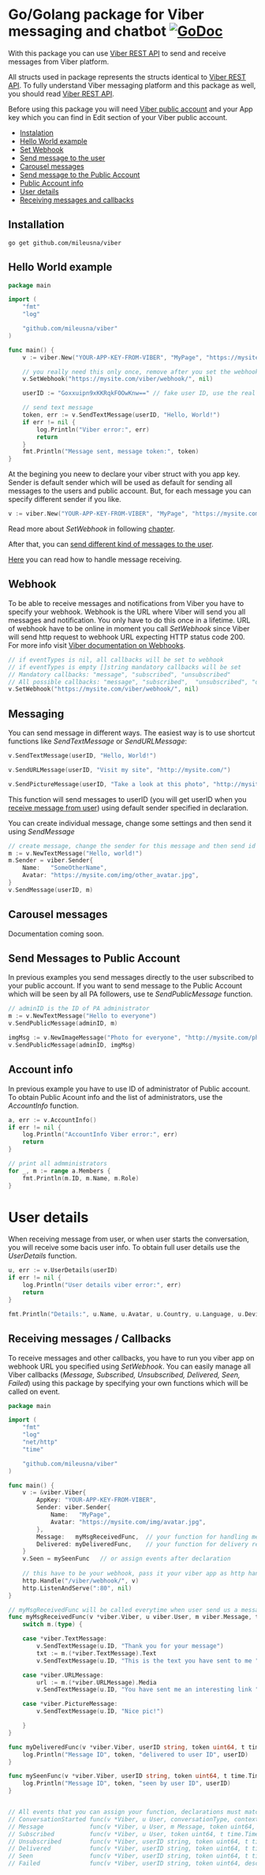 # Go/Golang package for Viber messaging and chatbot [![GoDoc](https://godoc.org/github.com/mileusna/viber?status.svg)](https://godoc.org/github.com/mileusna/viber)

With this package you can use [Viber REST API](https://developers.viber.com/docs/api/rest-bot-api/) to send and receive messages from Viber platform.

All structs used in package represents the structs identical to [Viber REST API](https://developers.viber.com/docs/api/rest-bot-api/). To fully understand Viber messaging platform and this package as well, you should read [Viber REST API](https://developers.viber.com/docs/api/rest-bot-api/).

Before using this package you will need [Viber public account](https://support.viber.com/customer/en/portal/articles/2733413-create-a-public-account) and your App key which you can find in Edit section of your Viber public account.

  * [Instalation](#instalation)
  * [Hello World example](#helloworld)
  * [Set Webhook](#webhook)
  * [Send message to the user](#messaging)
  * [Carousel messages](#carousel)
  * [Send message to the Public Account](#pamessaging)
  * [Public Account info](#accountinfo)
  * [User details](#userdetails)
  * [Receiving messages and callbacks](#callbacks)

## Installation <a id="installation"></a>
```
go get github.com/mileusna/viber
```

## Hello World example<a id="helloworld"></a>

```go
package main 

import (
    "fmt"
    "log"

    "github.com/mileusna/viber"
)

func main() {
    v := viber.New("YOUR-APP-KEY-FROM-VIBER", "MyPage", "https://mysite.com/img/avatar.jpg")

    // you really need this only once, remove after you set the webhook
    v.SetWebhook("https://mysite.com/viber/webhook/", nil)

    userID := "Goxxuipn9xKKRqkFOOwKnw==" // fake user ID, use the real one

    // send text message
    token, err := v.SendTextMessage(userID, "Hello, World!")
    if err != nil {
        log.Println("Viber error:", err)
        return
    }
    fmt.Println("Message sent, message token:", token)
}
```

At the begining you neew to declare your viber struct with you app key. Sender is default sender which will be used as default for sending all messages to the users and public account. But, for each message you can specify different sender if you like.

```go
v := viber.New("YOUR-APP-KEY-FROM-VIBER", "MyPage", "https://mysite.com/img/avatar.jpg")
```

Read more about _SetWebhook_ in following [chapter](#webhook).

After that, you can [send different kind of messages to the user](#messaging).

[Here](#callbacks) you can read how to handle message receiving.

## Webhook <a id="webhook"></a>

To be able to receive messages and notifications from Viber you have to specify your webhook. Webhook is the URL where Viber will send you all messages and notification. You only have to do this once in a lifetime. URL of webhook have to be online in moment you call _SetWebhook_ since Viber will send http request to webhook URL expecting HTTP status code 200. For more info visit [Viber documentation on Webhooks](https://developers.viber.com/docs/api/rest-bot-api/#webhooks).

```go
// if eventTypes is nil, all callbacks will be set to webhook
// if eventTypes is empty []string mandatory callbacks will be set
// Mandatory callbacks: "message", "subscribed", "unsubscribed"
// All possible callbacks: "message", "subscribed",  "unsubscribed", "delivered", "seen", "failed", "conversation_started"
v.SetWebhook("https://mysite.com/viber/webhook/", nil)
```

## Messaging <a id="messaging"></a>

You can send message in different ways. The easiest way is to use shortcut functions like _SendTextMessage_ or _SendURLMessage_:
```go
v.SendTextMessage(userID, "Hello, World!")

v.SendURLMessage(userID, "Visit my site", "http://mysite.com/")

v.SendPictureMessage(userID, "Take a look at this photo", "http://mysite.com/photo.jpg")
```

This function will send messages to userID (you will get userID when you [receive message from user](#callbacks)) using default sender specified in declaration.

You can create individual message, change some settings and then send it using _SendMessage_

```go
// create message, change the sender for this message and then send id
m := v.NewTextMessage("Hello, world!")
m.Sender = viber.Sender{
    Name:   "SomeOtherName",
    Avatar: "https://mysite.com/img/other_avatar.jpg",
}
v.SendMessage(userID, m)
```

## Carousel messages <a id="carousel"></a>

Documentation coming soon.

## Send Messages to Public Account <a id="pamessaging"></a>

In previous examples you send messages directly to the user subscribed to your public account. If you want to send message to the Public Account which will be seen by all PA followers, use te _SendPublicMessage_ function.
```go
// adminID is the ID of PA administrator
m := v.NewTextMessage("Hello to everyone")
v.SendPublicMessage(adminID, m)

imgMsg := v.NewImageMessage("Photo for everyone", "http://mysite.com/photo.jpg")
v.SendPublicMessage(adminID, imgMsg)
```

## Account info <a id="accountinfo"></a>

In previous example you have to use ID of administrator of Public account. To obtain Public Acount info and the list of administrators, use the _AccountInfo_ function.
```go
a, err := v.AccountInfo()
if err != nil {
    log.Println("AccountInfo Viber error:", err)
    return
}

// print all admministrators
for _, m := range a.Members {
    fmt.Println(m.ID, m.Name, m.Role)
}
```

# User details <a id="userdetails"></a>
When receiving message from user, or when user starts the conversation, you will receive some bacis user info. To obtain full user details use the _UserDetails_ function.

```go
u, err := v.UserDetails(userID)
if err != nil {
    log.Println("User details viber error:", err)
    return
}

fmt.Println("Details:", u.Name, u.Avatar, u.Country, u.Language, u.DeviceType, u.PrimaryDeviceOs)
```

## Receiving messages / Callbacks <a id="callbacks"></a>
To receive messages and other callbacks, you have to run you viber app on webhook URL you specified using _SetWebhook_. You can easily manage all Viber callbacks (_Message, Subscribed, Unsubscribed, Delivered, Seen, Failed_) using this package by specifying your own functions which will be called on event.

```go
package main

import (
    "fmt"
    "log"
    "net/http"
    "time"

    "github.com/mileusna/viber"
)

func main() {
    v := &viber.Viber{
        AppKey: "YOUR-APP-KEY-FROM-VIBER",
        Sender: viber.Sender{
            Name:   "MyPage",
            Avatar: "https://mysite.com/img/avatar.jpg",
        },
        Message:   myMsgReceivedFunc,  // your function for handling messages
        Delivered: myDeliveredFunc,    // your function for delivery report
    }
    v.Seen = mySeenFunc   // or assign events after declaration
    
    // this have to be your webhook, pass it your viber app as http handler
    http.Handle("/viber/webhook/", v)
    http.ListenAndServe(":80", nil)    
}

// myMsgReceivedFunc will be called everytime when user send us a message
func myMsgReceivedFunc(v *viber.Viber, u viber.User, m viber.Message, token uint64, t time.Time) {
    switch m.(type) {

    case *viber.TextMessage:
        v.SendTextMessage(u.ID, "Thank you for your message")
        txt := m.(*viber.TextMessage).Text
        v.SendTextMessage(u.ID, "This is the text you have sent to me "+txt)

    case *viber.URLMessage:
        url := m.(*viber.URLMessage).Media
        v.SendTextMessage(u.ID, "You have sent me an interesting link "+url)

    case *viber.PictureMessage:
        v.SendTextMessage(u.ID, "Nice pic!")

    }
}

func myDeliveredFunc(v *viber.Viber, userID string, token uint64, t time.Time) {
    log.Println("Message ID", token, "delivered to user ID", userID)
}

func mySeenFunc(v *viber.Viber, userID string, token uint64, t time.Time) {
    log.Println("Message ID", token, "seen by user ID", userID)
}


// All events that you can assign your function, declarations must match
// ConversationStarted func(v *Viber, u User, conversationType, context string, subscribed bool, token uint64, t time.Time) Message
// Message             func(v *Viber, u User, m Message, token uint64, t time.Time)
// Subscribed          func(v *Viber, u User, token uint64, t time.Time)
// Unsubscribed        func(v *Viber, userID string, token uint64, t time.Time)
// Delivered           func(v *Viber, userID string, token uint64, t time.Time)
// Seen                func(v *Viber, userID string, token uint64, t time.Time)
// Failed              func(v *Viber, userID string, token uint64, descr string, t time.Time) 
```
